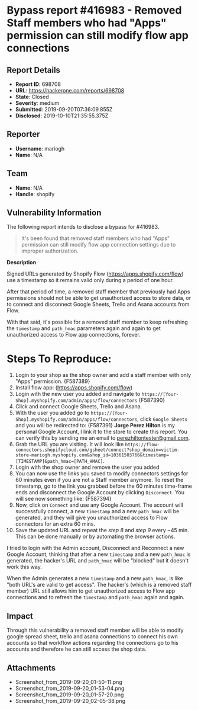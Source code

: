 # Bypass report #416983 - Removed Staff members who had "Apps" permission can still modify flow app connections

## Report Details
- **Report ID**: 698708
- **URL**: https://hackerone.com/reports/698708
- **State**: Closed
- **Severity**: medium
- **Submitted**: 2019-09-20T07:36:09.855Z
- **Disclosed**: 2019-10-10T21:35:55.375Z

## Reporter
- **Username**: mariogh
- **Name**: N/A

## Team
- **Name**: N/A
- **Handle**: shopify

## Vulnerability Information
The following report intends to disclose a bypass for #416983.

>It's been found that removed staff members who had "Apps" permission can still modify flow app connection settings due to improper authorization.

**Description**

Signed URLs generated by Shopify Flow (https://apps.shopify.com/flow) use a timestamp so it remains valid only during a period of one hour.

After that period of time, a removed staff member that previously had Apps permissions should not be able to get unauthorized access to store data, or to connect and disconnect Google Sheets, Trello and Asana accounts from Flow.

With that said, it's possible for a removed staff member to keep refreshing the `timestamp` and `path_hmac` parameters again and again to get unauthorized access to Flow app connections, forever.

Steps To Reproduce:
=====================
1. Login to your shop as the shop owner and add a staff member with only "Apps" permission.
{F587389}
2. Install flow app: (https://apps.shopify.com/flow)
3. Login with the new user you added and navigate to `https://[Your-Shop].myshopify.com/admin/apps/flow/connectors`
{F587390}
4. Click and connect Google Sheets, Trello and Asana.
5. With the user you added go to `https://[Your-Shop].myshopify.com/admin/apps/flow/connectors`, click `Google Sheets` and you will be redirected to:
{F587391}
**Jorge Perez Hilton** is my personal Google Account, I link it to the store to create this report. You can verify this by sending me an email to perezhiltontester@gmail.com. 
6. Grab the URL you are visiting. It will look like `https://flow-connectors.shopifycloud.com/gsheet/connect?shop_domain=victim-store-mariogh.myshopify.com&shop_id=10361503766&timestamp=[TIMESTAMP]&path_hmac=[PATH_HMAC]`.
7. Login with the shop owner and remove the user you added
8. You can now use the links you saved to modify connectors settings for 60 minutes even if you are not a Staff member anymore. To reset the timestamp, go to the link you grabbed before the 60 minutes time-frame ends and disconnect the Google Account by clicking `Disconnect`. You will see now something like:
{F587394}
9. Now, click on `Connect` and use any Google Account. The account will successfully connect, a new `timestamp` and a new `path_hmac` will be generated, and they will give you unauthorized access to Flow connectors for an extra 60 mins. 
10. Save the updated URL and repeat the *step 8* and *step 9* every ~45 min. This can be done manually or by automating the browser actions.

I tried to login with the Admin account, Disconnect and Reconnect a new Google Account, thinking that after a new `timestamp` and a new `path_hmac` is generated, the hacker's URL and `path_hmac` will be "blocked" but it doesn't work this way.

When the Admin generates a new `timestamp` and a new `path_hmac`, is like "both URL's are valid to get access". The hacker's (which is a removed staff member) URL still allows him to get unauthorized access to Flow app connections and to refresh the `timestamp` and `path_hmac` again and again.

## Impact

Through this vulnerability a removed staff member will be able to modify google spread sheet, trello and asana connections to connect his own accounts so that workflow actions regarding the connections go to his accounts and therefore he can still access the shop data.

## Attachments
- Screenshot_from_2019-09-20_01-50-11.png
- Screenshot_from_2019-09-20_01-53-04.png
- Screenshot_from_2019-09-20_01-57-20.png
- Screenshot_from_2019-09-20_02-05-38.png

